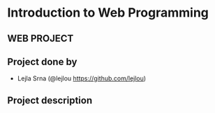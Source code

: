 # Introduction to Web Programming

## WEB PROJECT 

## Project done by
- Lejla Srna (@lejlou https://github.com/lejlou)

## Project description

